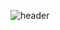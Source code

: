 ![header](https://capsule-render.vercel.app/api?type=waving&color=timeGradient&height=300&section=header&text=yakcom&fontSize=90&fontAlignY=40&strokeWidth=0)
